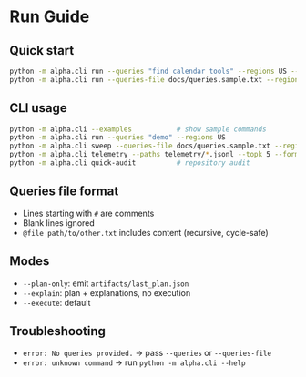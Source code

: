 # Run Guide

## Quick start
```bash
python -m alpha.cli run --queries "find calendar tools" --regions US --plan-only --seed 1234
python -m alpha.cli run --queries-file docs/queries.sample.txt --regions US EU --explain
```

## CLI usage
```bash
python -m alpha.cli --examples           # show sample commands
python -m alpha.cli run --queries "demo" --regions US
python -m alpha.cli sweep --queries-file docs/queries.sample.txt --regions US EU
python -m alpha.cli telemetry --paths telemetry/*.jsonl --topk 5 --format md
python -m alpha.cli quick-audit          # repository audit
```

## Queries file format
- Lines starting with `#` are comments
- Blank lines ignored
- `@file path/to/other.txt` includes content (recursive, cycle-safe)

## Modes
- `--plan-only`: emit `artifacts/last_plan.json`
- `--explain`: plan + explanations, no execution
- `--execute`: default

## Troubleshooting
- `error: No queries provided.` → pass `--queries` or `--queries-file`
- `error: unknown command` → run `python -m alpha.cli --help`
